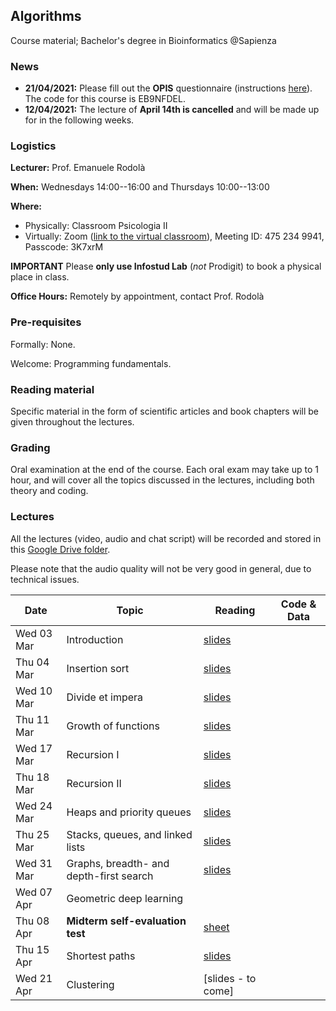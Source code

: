 ## Algorithms

Course material; Bachelor's degree in Bioinformatics @Sapienza

### News

- **21/04/2021:** Please fill out the **OPIS** questionnaire (instructions [here](https://www.uniroma1.it/sites/default/files/field_file_allegati/guided_path_to_access_students_opinions_questionnaire_2020_2021.pdf)). The code for this course is EB9NFDEL.
- **12/04/2021:** The lecture of **April 14th is cancelled** and will be made up for in the following weeks.

### Logistics

**Lecturer:** Prof. Emanuele Rodolà

**When:** Wednesdays 14:00--16:00 and Thursdays 10:00--13:00

**Where:** 

- Physically: Classroom Psicologia II
- Virtually: Zoom ([link to the virtual classroom](https://zoom.us/j/4752349941?pwd=U0doeGFLWFFDSWlzWWxvd0JGMDRndz09)), Meeting ID: 475 234 9941, Passcode: 3K7xrM

**IMPORTANT** Please **only use Infostud Lab** (*not* Prodigit) to book a physical place in class.

**Office Hours:** Remotely by appointment, contact Prof. Rodolà

### Pre-requisites

Formally: None. 

Welcome: Programming fundamentals.

### Reading material

Specific material in the form of scientific articles and book chapters will be given throughout the lectures.

### Grading

Oral examination at the end of the course. Each oral exam may take up to 1 hour, and will cover all the topics discussed in the lectures, including both theory and coding.

### Lectures

All the lectures (video, audio and chat script) will be recorded and stored in this [Google Drive folder](https://drive.google.com/drive/folders/1XsIYKkNvDSYn-fby8uWhnDDSHOz-4bf8?usp=sharing).

Please note that the audio quality will not be very good in general, due to technical issues.

**Date** | **Topic** | **Reading** | **Code & Data**
------------ | ------------- | ------------ | ------------
Wed 03 Mar | Introduction | [slides](https://github.com/erodola/Alg-s2-2021/raw/main/01_intro/01-intro.pdf) | 
Thu 04 Mar | Insertion sort | [slides](https://github.com/erodola/Alg-s2-2021/raw/main/02_sort/02-sort.pdf) | 
Wed 10 Mar | Divide et impera | [slides](https://github.com/erodola/Alg-s2-2021/raw/main/03_divide/03-divide.pdf) | 
Thu 11 Mar | Growth of functions | [slides](https://github.com/erodola/Alg-s2-2021/raw/main/04_growth/04-growth.pdf) | 
Wed 17 Mar | Recursion I | [slides](https://github.com/erodola/Alg-s2-2021/raw/main/05_recur1/05-recur1.pdf) | 
Thu 18 Mar | Recursion II | [slides](https://github.com/erodola/Alg-s2-2021/raw/main/06_recur2/06-recur2.pdf) | 
Wed 24 Mar | Heaps and priority queues | [slides](https://github.com/erodola/Alg-s2-2021/raw/main/07_heap/07-heap.pdf) | 
Thu 25 Mar | Stacks, queues, and linked lists | [slides](https://github.com/erodola/Alg-s2-2021/raw/main/08_stack/08-stack.pdf) | 
Wed 31 Mar | Graphs, breadth- and depth-first search | [slides](https://github.com/erodola/Alg-s2-2021/raw/main/09_graphs/09-graphs.pdf) | 
Wed 07 Apr | Geometric deep learning |  | 
Thu 08 Apr | **Midterm self-evaluation test** | [sheet](https://github.com/erodola/Alg-s2-2021/raw/main/midterm/sheet.pdf) | 
Thu 15 Apr | Shortest paths | [slides](https://github.com/erodola/Alg-s2-2021/raw/main/10_paths/10-paths.pdf) |
Wed 21 Apr | Clustering | [slides - to come] |
